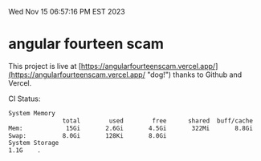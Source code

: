 Wed Nov 15 06:57:16 PM EST 2023

# angular fourteen scam


This project is live at [https://angularfourteenscam.vercel.app/](https://angularfourteenscam.vercel.app/ "dog!") thanks to Github and Vercel.

CI Status: 

```bash
System Memory
               total        used        free      shared  buff/cache   available
Mem:            15Gi       2.6Gi       4.5Gi       322Mi       8.8Gi        12Gi
Swap:          8.0Gi       128Ki       8.0Gi
System Storage
1.1G	.
```
```bash
